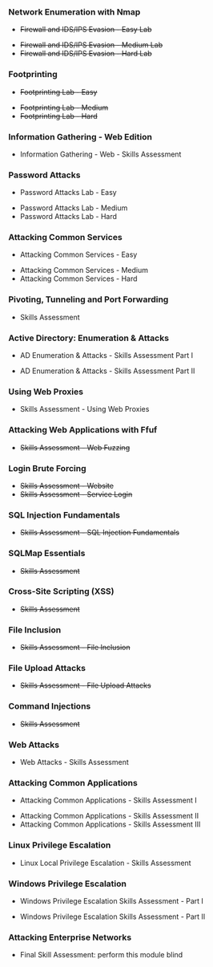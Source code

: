 ### Network Enumeration with Nmap

* ~~Firewall and IDS/IPS Evasion - Easy Lab~~
- ~~Firewall and IDS/IPS Evasion - Medium Lab~~
- ~~Firewall and IDS/IPS Evasion - Hard Lab~~
### Footprinting

* ~~Footprinting Lab - Easy~~
- ~~Footprinting Lab - Medium~~
- ~~Footprinting Lab - Hard~~
### Information Gathering - Web Edition

* Information Gathering - Web - Skills Assessment
### Password Attacks

* Password Attacks Lab - Easy
- Password Attacks Lab - Medium
- Password Attacks Lab - Hard
### Attacking Common Services

* Attacking Common Services - Easy
- Attacking Common Services - Medium
- Attacking Common Services - Hard
### Pivoting, Tunneling and Port Forwarding

* Skills Assessment
### Active Directory: Enumeration & Attacks

* AD Enumeration & Attacks - Skills Assessment Part I
- AD Enumeration & Attacks - Skills Assessment Part II
### Using Web Proxies

* Skills Assessment - Using Web Proxies
### Attacking Web Applications with Ffuf

* ~~Skills Assessment - Web Fuzzing~~
### Login Brute Forcing

- ~~Skills Assessment - Website~~
- ~~Skills Assessment - Service Login~~
### SQL Injection Fundamentals

* ~~Skills Assessment - SQL Injection Fundamentals~~
### SQLMap Essentials

* ~~Skills Assessment~~
### Cross-Site Scripting (XSS)

* ~~Skills Assessment~~
### File Inclusion

* ~~Skills Assessment - File Inclusion~~
### File Upload Attacks

* ~~Skills Assessment - File Upload Attacks~~
### Command Injections

* ~~Skills Assessment~~
### Web Attacks

* Web Attacks - Skills Assessment
### Attacking Common Applications

* Attacking Common Applications - Skills Assessment I
- Attacking Common Applications - Skills Assessment II
- Attacking Common Applications - Skills Assessment III
### Linux Privilege Escalation

* Linux Local Privilege Escalation - Skills Assessment
### Windows Privilege Escalation

* Windows Privilege Escalation Skills Assessment - Part I
- Windows Privilege Escalation Skills Assessment - Part II
### Attacking Enterprise Networks

* Final Skill Assessment: perform this module blind
